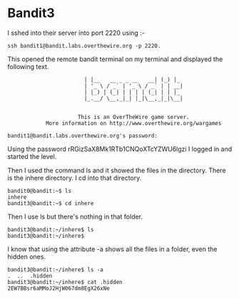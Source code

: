 # Bandit3
I sshed into their server into port 2220 using :-
```
ssh bandit1@bandit.labs.overthewire.org -p 2220.
```
This opened the remote bandit terminal on my terminal and displayed the following text.
```
                        | |__   __ _ _ __   __| (_) |_
                        | '_ \ / _` | '_ \ / _` | | __|
                        | |_) | (_| | | | | (_| | | |_
                        |_.__/ \__,_|_| |_|\__,_|_|\__|


                      This is an OverTheWire game server.
            More information on http://www.overthewire.org/wargames

bandit1@bandit.labs.overthewire.org's password:
```
Using the password rRGizSaX8Mk1RTb1CNQoXTcYZWU6lgzi I logged in and started the level.

Then I used the command ls and it showed the files in the directory. There is the inhere directory. I cd into that directory.

```
bandit0@bandit:~$ ls 
inhere
bandit3@bandit:~$ cd inhere
```
Then I use ls but there's nothing in that folder.
```
bandit3@bandit:~/inhere$ ls
bandit3@bandit:~/inhere$
```
 I know that using the attribute -a shows all the files in a folder, even the hidden ones.
 ```
 bandit3@bandit:~/inhere$ ls -a
.  ..  .hidden
bandit3@bandit:~/inhere$ cat .hidden
2EW7BBsr6aMMoJ2HjW067dm8EgX26xNe
 ```
